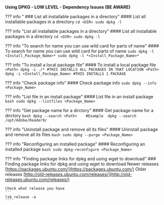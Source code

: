 **Using DPKG - LOW LEVEL - Dependency Issues (BE AWARE)**


??? info " ### List all installable packages in a directory"
    #### List all installable packages in a directory
    ```
    cd <DIR>
    sudo dpkg -l
    ```






??? info "List all installable packages in a directory"
    #### List all installable packages in a directory
    ```
    cd <DIR>
    sudo dpkg -l
    ```

??? info "To search for name you can use wild card for parts of name"
    #### To search for name you can use wild card for parts of name
    ```
    sudo dpkg -l <Install_Package_Name>*
    sudo dpkg -l *<Install_Package_Name>*
    ```

??? info "To install a local package file"
    #### To install a local package file
    ```
    <Path> dpkg -i ./* #THIS INSTALLS ALL PACKAGES IN THAT LOCATION
    <Path> dpkg -i <Install_Package_Name> #THIS INSTALLS 1 PACKAGE
    ```

??? info "Check package info"
    #### Check package info
    ```
    sudo dpkg --info <Package_Name>
    ```

??? info "List file in an install package"
    #### List file in an install package
    ```bash
    sudo dpkg --listfiles <Package_Name>
    ```

??? info "Get package name for a dirctory"
    #### Get package name for a dirctory
    ```bash
    dpkg --search <Path>    #Example  dpkg --search /opt/Adobe/Reader9/
    ```
    
??? info "Uninstall package and remove all its files"
    #### Uninstall package and remove all its files
    ```bash
    sudo dpkg --purge <Package_Name>
    ```
    
??? info "Reconfiguring an installed package"
    #### Reconfiguring an installed package
    ```bash
    sudo dpkg-reconfigure <Package_Name>
    ```

??? info "Finding package links for dpkg and using wget to download"
    ### Finding package links for dpkg and using wget to download
    Newer releases [https://packages.ubuntu.com/](https://packages.ubuntu.com/)
    Older releases [http://old-releases.ubuntu.com/releases/](http://old-releases.ubuntu.com/releases/)

    Check what release you have
    ```
    lsb_release -a
    ```